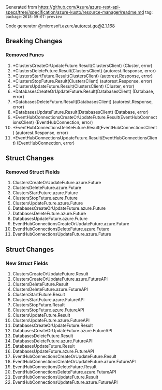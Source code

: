 Generated from https://github.com/Azure/azure-rest-api-specs/tree//specification/azure-kusto/resource-manager/readme.md tag: `package-2018-09-07-preview`

Code generator @microsoft.azure/autorest.go@2.1.168

## Breaking Changes

### Removed Funcs

1. *ClustersCreateOrUpdateFuture.Result(ClustersClient) (Cluster, error)
1. *ClustersDeleteFuture.Result(ClustersClient) (autorest.Response, error)
1. *ClustersStartFuture.Result(ClustersClient) (autorest.Response, error)
1. *ClustersStopFuture.Result(ClustersClient) (autorest.Response, error)
1. *ClustersUpdateFuture.Result(ClustersClient) (Cluster, error)
1. *DatabasesCreateOrUpdateFuture.Result(DatabasesClient) (Database, error)
1. *DatabasesDeleteFuture.Result(DatabasesClient) (autorest.Response, error)
1. *DatabasesUpdateFuture.Result(DatabasesClient) (Database, error)
1. *EventHubConnectionsCreateOrUpdateFuture.Result(EventHubConnectionsClient) (EventHubConnection, error)
1. *EventHubConnectionsDeleteFuture.Result(EventHubConnectionsClient) (autorest.Response, error)
1. *EventHubConnectionsUpdateFuture.Result(EventHubConnectionsClient) (EventHubConnection, error)

## Struct Changes

### Removed Struct Fields

1. ClustersCreateOrUpdateFuture.azure.Future
1. ClustersDeleteFuture.azure.Future
1. ClustersStartFuture.azure.Future
1. ClustersStopFuture.azure.Future
1. ClustersUpdateFuture.azure.Future
1. DatabasesCreateOrUpdateFuture.azure.Future
1. DatabasesDeleteFuture.azure.Future
1. DatabasesUpdateFuture.azure.Future
1. EventHubConnectionsCreateOrUpdateFuture.azure.Future
1. EventHubConnectionsDeleteFuture.azure.Future
1. EventHubConnectionsUpdateFuture.azure.Future

## Struct Changes

### New Struct Fields

1. ClustersCreateOrUpdateFuture.Result
1. ClustersCreateOrUpdateFuture.azure.FutureAPI
1. ClustersDeleteFuture.Result
1. ClustersDeleteFuture.azure.FutureAPI
1. ClustersStartFuture.Result
1. ClustersStartFuture.azure.FutureAPI
1. ClustersStopFuture.Result
1. ClustersStopFuture.azure.FutureAPI
1. ClustersUpdateFuture.Result
1. ClustersUpdateFuture.azure.FutureAPI
1. DatabasesCreateOrUpdateFuture.Result
1. DatabasesCreateOrUpdateFuture.azure.FutureAPI
1. DatabasesDeleteFuture.Result
1. DatabasesDeleteFuture.azure.FutureAPI
1. DatabasesUpdateFuture.Result
1. DatabasesUpdateFuture.azure.FutureAPI
1. EventHubConnectionsCreateOrUpdateFuture.Result
1. EventHubConnectionsCreateOrUpdateFuture.azure.FutureAPI
1. EventHubConnectionsDeleteFuture.Result
1. EventHubConnectionsDeleteFuture.azure.FutureAPI
1. EventHubConnectionsUpdateFuture.Result
1. EventHubConnectionsUpdateFuture.azure.FutureAPI
